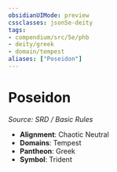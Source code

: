 ```yaml
---
obsidianUIMode: preview
cssclasses: json5e-deity
tags:
- compendium/src/5e/phb
- deity/greek
- domain/tempest
aliases: ["Poseidon"]
---
```

# Poseidon
*Source: SRD / Basic Rules* 

- **Alignment**: Chaotic Neutral
- **Domains**: Tempest
- **Pantheon**: Greek
- **Symbol**: Trident
